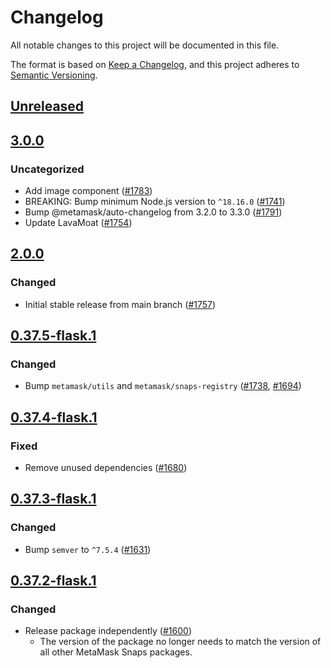# Changelog
All notable changes to this project will be documented in this file.

The format is based on [Keep a Changelog](https://keepachangelog.com/en/1.0.0/),
and this project adheres to [Semantic Versioning](https://semver.org/spec/v2.0.0.html).

## [Unreleased]

## [3.0.0]
### Uncategorized
- Add image component ([#1783](https://github.com/MetaMask/snaps-skunkworks.git/pull/1783))
- BREAKING: Bump minimum Node.js version to `^18.16.0` ([#1741](https://github.com/MetaMask/snaps-skunkworks.git/pull/1741))
- Bump @metamask/auto-changelog from 3.2.0 to 3.3.0 ([#1791](https://github.com/MetaMask/snaps-skunkworks.git/pull/1791))
- Update LavaMoat ([#1754](https://github.com/MetaMask/snaps-skunkworks.git/pull/1754))

## [2.0.0]
### Changed
- Initial stable release from main branch ([#1757](https://github.com/MetaMask/snaps/pull/1757))

## [0.37.5-flask.1]
### Changed
- Bump `metamask/utils` and `metamask/snaps-registry` ([#1738](https://github.com/MetaMask/snaps/pull/1738), [#1694](https://github.com/MetaMask/snaps/pull/1694))

## [0.37.4-flask.1]
### Fixed
- Remove unused dependencies ([#1680](https://github.com/MetaMask/snaps/pull/1680))

## [0.37.3-flask.1]
### Changed
- Bump `semver` to `^7.5.4` ([#1631](https://github.com/MetaMask/snaps/pull/1631))

## [0.37.2-flask.1]
### Changed
- Release package independently ([#1600](https://github.com/MetaMask/snaps/pull/1600))
  - The version of the package no longer needs to match the version of all other
    MetaMask Snaps packages.

[Unreleased]: https://github.com/MetaMask/snaps-skunkworks.git/compare/@metamask/snaps-ui@3.0.0...HEAD
[3.0.0]: https://github.com/MetaMask/snaps-skunkworks.git/compare/@metamask/snaps-ui@2.0.0...@metamask/snaps-ui@3.0.0
[2.0.0]: https://github.com/MetaMask/snaps-skunkworks.git/compare/@metamask/snaps-ui@0.37.5-flask.1...@metamask/snaps-ui@2.0.0
[0.37.5-flask.1]: https://github.com/MetaMask/snaps-skunkworks.git/compare/@metamask/snaps-ui@0.37.4-flask.1...@metamask/snaps-ui@0.37.5-flask.1
[0.37.4-flask.1]: https://github.com/MetaMask/snaps-skunkworks.git/compare/@metamask/snaps-ui@0.37.3-flask.1...@metamask/snaps-ui@0.37.4-flask.1
[0.37.3-flask.1]: https://github.com/MetaMask/snaps-skunkworks.git/compare/@metamask/snaps-ui@0.37.2-flask.1...@metamask/snaps-ui@0.37.3-flask.1
[0.37.2-flask.1]: https://github.com/MetaMask/snaps-skunkworks.git/releases/tag/@metamask/snaps-ui@0.37.2-flask.1
